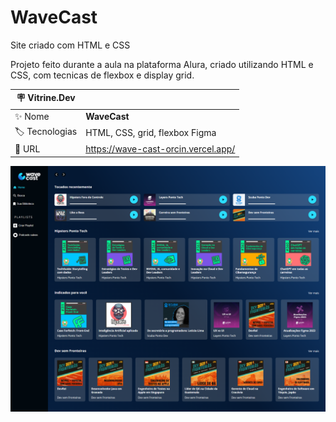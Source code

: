 # WaveCast
 Site criado com HTML e CSS

Projeto feito durante a aula na plataforma Alura, criado utilizando HTML e CSS, com tecnicas de flexbox e display grid.

| :placard: Vitrine.Dev |     |
| -------------  | --- |
| :sparkles: Nome        | **WaveCast**
| :label: Tecnologias | HTML, CSS, grid, flexbox Figma
| :rocket: URL         | https://wave-cast-orcin.vercel.app/

<!-- Inserir imagem com a #vitrinedev ao final do link -->
![](imagens/print.png)